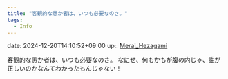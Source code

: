 ```yaml
---
title: "客観的な愚か者は、いつも必要なのさ。"
tags:
  - Info
---
```


date: 2024-12-20T14:10:52+09:00
up:: [Merai_Hezagami](../Bar/Novel/Nacaria/Merai_Hezagami.md)

客観的な愚か者は、いつも必要なのさ。
なにせ、何もかもが腹の内じゃ、誰が正しいのかなんてわかったもんじゃない！